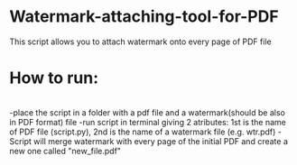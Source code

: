 # Watermark-attaching-tool-for-PDF
This script allows you to attach watermark onto every page of PDF file

<h1>How to run:</h1><br>
-place the script in a folder with a pdf file and a watermark(should be also in PDF format) file
-run script in terminal giving 2 atributes: 1st is the name of PDF file (script.py), 2nd is the name of a watermark file (e.g. wtr.pdf)
-Script will merge watermark with every page of the initial PDF and create a new one called "new_file.pdf"
